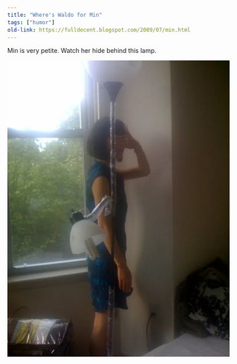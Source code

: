 ```yaml
---
title: "Where's Waldo for Min"
tags: ["humor"]
old-link: https://fulldecent.blogspot.com/2009/07/min.html
---
```


Min is very petite. Watch her hide behind this lamp.

![Min](/assets/images/2009-07-04-wheres-min.webp)
